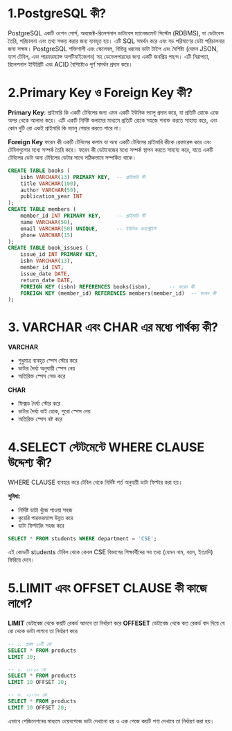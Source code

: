 # 1.PostgreSQL কী?
PostgreSQL একটি ওপেন সোর্স, অবজেক্ট-রিলেশনাল ডাটাবেস ম্যানেজমেন্ট সিস্টেম (RDBMS), যা ডেটাবেস তৈরি, পরিচালনা এবং তথ্য সঞ্চয় করার জন্য ব্যবহৃত হয়। এটি SQL সমর্থন করে এবং বড় পরিমাণের ডেটা পরিচালনার জন্য সক্ষম। PostgreSQL শক্তিশালী এবং স্কেলেবল, বিভিন্ন ধরনের ডাটা টাইপ এবং বৈশিষ্ট্য (যেমন JSON, হ্যাশ টেবিল, এবং পারফরম্যান্স অপটিমাইজেশন) সহ ডেভেলপারদের জন্য একটি জনপ্রিয় পছন্দ। এটি নিরাপত্তা, রিলেশনাল ইন্টিগ্রিটি এবং ACID বৈশিষ্ট্যেও পূর্ণ সমর্থন প্রদান করে।

# 2.Primary Key ও  Foreign Key কী?
 
 **Primary Key**:
 প্রাইমারি কি একটি টেবিলের জন্য এমন একটি ইউনিক ভ্যালু প্রদান করে, যা প্রতিটি রোকে একে অপর থেকে আলাদা করে। এটি একটি নির্দিষ্ট কলামের মাধ্যমে প্রতিটি রোকে সহজে শনাক্ত করতে সাহায্য করে, এবং কোন দুটি রো একই প্রাইমারি কি ভ্যালু শেয়ার করতে পারে না।

**Foreign Key**
ফরেন কী একটি টেবিলের কলাম যা অন্য একটি টেবিলের প্রাইমারি কীকে রেফারেন্স করে এবং টেবিলগুলোর মধ্যে সম্পর্ক তৈরি করে। ফরেন কী ডেটাবেজের মধ্যে সম্পর্ক স্থাপন করতে সাহায্য করে, যাতে একটি টেবিলের ডেটা অন্য টেবিলের ডেটার সাথে সঠিকভাবে সম্পর্কিত থাকে।

```sql
CREATE TABLE books (
    isbn VARCHAR(13) PRIMARY KEY,  -- প্রাইমারি কী
    title VARCHAR(100),
    author VARCHAR(50),
    publication_year INT
);
CREATE TABLE members (
    member_id INT PRIMARY KEY,     -- প্রাইমারি কী
    name VARCHAR(50),
    email VARCHAR(50) UNIQUE,      -- ইউনিক কনস্ট্রেইন্ট
    phone VARCHAR(15)
);
CREATE TABLE book_issues (
    issue_id INT PRIMARY KEY,
    isbn VARCHAR(13),
    member_id INT,
    issue_date DATE,
    return_date DATE,
    FOREIGN KEY (isbn) REFERENCES books(isbn),      -- ফরেন কী
    FOREIGN KEY (member_id) REFERENCES members(member_id)  -- ফরেন কী
);
```
# 3. VARCHAR এবং CHAR এর মধ্যে পার্থক্য কী?

**VARCHAR**
* শুধুমাত্র ব্যবহৃত স্পেস স্টোর করে
* ডাটার দৈর্ঘ্য অনুযায়ী স্পেস নেয়
* অতিরিক্ত স্পেস সেভ করে

**CHAR**
* ফিক্সড দৈর্ঘ্য স্টোর করে
* ডাটার দৈর্ঘ্য যাই হোক, পুরো স্পেস নেয়
* অতিরিক্ত স্পেস নষ্ট করে

# 4.SELECT স্টেটমেন্টে WHERE CLAUSE উদ্দেশ্য কী?
WHERE CLAUSE ব্যবহার করে টেবিল থেকে নির্দিষ্ট শর্ত অনুযায়ী ডাটা ফিল্টার করা হয়।

**সুবিধা:**
* নির্দিষ্ট ডাটা খুঁজে পাওয়া সহজ
* কুয়েরি পারফরম্যান্স উন্নত করে
* ডাটা ফিল্টারিং সহজ করে

```sql
SELECT * FROM students WHERE department = 'CSE';
```
এই কোডটি students টেবিল থেকে কেবল CSE বিভাগের শিক্ষার্থীদের সব তথ্য (যেমন নাম, বয়স, ইত্যাদি) ফিরিয়ে দেবে।

# 5.LIMIT এবং OFFSET CLAUSE কী কাজে লাগে?
**LIMIT**
ডেটাবেজ থেকে  কয়টি রেকর্ড আনবে তা নির্ধারণ করে
**OFFESET**
ডেটাবেজ থেকে কত রেকর্ড বাদ দিয়ে যে রো থেকে ডাটা লাগবে তা নির্ধারণ করে

```sql
-- ১. প্রথম ১০টি রো
SELECT * FROM products 
LIMIT 10;

-- ২. ১১-২০ রো
SELECT * FROM products 
LIMIT 10 OFFSET 10;

-- ৩. ২১-৩০ রো
SELECT * FROM products 
LIMIT 10 OFFSET 20;
```
এভাবে পেজিনেশনের মাধ্যমে ওয়েবপেজে ডাটা দেখানো হয় ও এক পেজে কয়টি পণ্য দেখাবে তা নির্ধারণ করা হয়।
